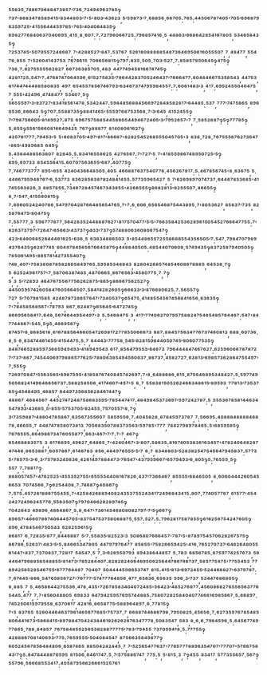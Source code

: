⁵⁵⁸³⁵·⁷⁴⁸⁶⁷⁰⁶⁸⁸⁴⁷³⁸⁵⁷′⁷³⁶·⁷²⁴⁹⁴⁹⁶³⁷⁸⁵‽⁷³⁷'⁸⁶⁸³⁴⁷⁸⁵⁸⁹⁴¹⁵′⁸³⁴⁴⁸⁰³′⁷'⁵'⁸⁰³′⁴³⁶²³,⁵′⁵⁹⁸⁷³′⁷·⁶⁸⁸⁵⁶·⁶⁶⁷⁰⁵:⁷⁶⁵:⁴⁴⁵⁰⁶⁷⁸⁷⁴⁰⁵'⁷⁰⁵′⁶⁹⁶⁸⁷⁹⁶³⁵⁹⁷²⁵'⁴¹⁵⁵⁶⁴⁴⁴⁵⁹⁷⁸⁵'⁷⁶⁵′⁴⁰⁴⁰⁶⁴⁸³⁵‽⁶⁹⁸²⁷⁷⁶⁸⁴⁰⁶³⁷⁰⁴⁰⁶⁹⁵·⁴¹⁵·⁸·⁶⁰⁷:⁷:⁷²⁷⁹⁶⁰⁶⁶⁷²⁵:⁷⁹⁶⁸⁵⁷⁴¹⁶·⁵,⁴⁴⁸⁶³′⁶⁶⁸⁶⁴²⁸⁵⁴¹⁶⁷⁸⁰⁵,⁵³⁴⁶⁵⁸⁴³⁵‽⁷²⁵³⁷⁴⁵'⁵⁰⁷⁰⁵⁵⁷²⁴⁸⁶⁸⁷,⁷'⁴²⁸⁸⁵²⁷′⁸⁴⁷:⁵³⁷⁶⁷,⁵²⁶¹⁸⁰⁸⁸⁸⁸⁸⁵⁴⁸⁷³⁶⁴⁶⁹⁵⁰⁶¹⁶⁰⁵⁵⁵⁰⁷,⁷,⁴⁸⁴⁷⁷,⁵⁵⁴⁷⁶·⁸⁵⁵,⁷'⁵²⁶⁰⁴¹⁴³⁷⁵³,⁷⁶⁷⁴⁶¹⁵,⁷⁰⁶⁶⁵⁶⁸¹⁵‽⁷⁹⁷:⁸³⁵·⁵⁰⁵·⁷⁰³′⁵²⁷·⁷:⁸⁵⁸⁵⁷⁸⁵⁰⁶⁴⁵‽⁴⁷⁵‽⁷³⁶·⁷:⁶²⁷⁵⁵⁵⁵⁵⁶²⁸²⁷,⁶⁶⁷³⁶³⁸⁵⁷⁰⁵·⁴⁸³,⁴⁴⁷⁷⁴⁹⁴⁵⁸¹⁶⁶⁷⁴⁷⁴⁵‽⁴²⁸¹⁷²⁵:⁵⁴⁷′⁷:⁴⁷⁶⁸⁷⁴⁷⁰⁶⁴⁵⁹⁶·⁶¹⁵²⁷⁵⁸³⁵′⁷⁸⁶⁴⁴²⁸³⁷⁰⁵²⁴⁶⁴³⁷′⁷⁶⁶⁶⁴⁷⁷:⁸⁰⁴⁸⁴⁶⁶⁷⁵³⁵⁸⁵⁴³,⁴⁴⁷⁵³,⁸¹⁷⁴⁴⁷⁴⁴⁴⁸⁸⁵⁸⁰⁸³⁵,⁴⁹⁷,⁶⁵⁴⁵⁵⁷⁸⁵⁶⁷⁴⁶⁷⁹³′⁶³⁴⁶⁷³⁷⁴⁷⁹⁵⁹⁸⁴⁵⁵⁷:⁷:⁶⁰⁶¹⁴⁸³′³,⁴¹⁷:⁶⁹⁵²⁴⁵⁵⁰⁴⁰⁴⁷⁵,⁷,⁵⁵⁵'⁴²⁴⁹⁶·⁴⁷⁴⁸⁴⁷⁷,⁵³⁴⁰⁷·⁵‽⁵⁶⁵⁵⁵⁹⁷′³′⁸³⁷²⁷′⁸³⁴¹⁸⁵⁶¹⁴⁷⁸·⁵³⁴²⁴⁴⁷:⁵⁹⁸⁴⁸⁵⁶⁸⁸⁴⁵⁶⁶⁹⁷²⁸⁴⁸⁵⁸²⁸¹⁷′⁶⁴⁴⁸⁵:⁵³⁷,⁷⁷⁷′⁷⁴⁷⁵⁸⁶⁵,⁸⁹⁶⁰⁵³⁶·⁸⁶⁶⁴³,⁵‽⁷⁰⁷:⁵⁵⁸⁸⁷³⁵‽⁸⁸⁴¹⁴⁶⁵'⁵⁵⁵⁹⁷⁶⁸⁷⁵³⁵⁶⁸·⁷′³′⁶⁴⁵,⁴¹⁵²⁴⁵⁵‽⁷′⁷⁹⁸⁷⁵⁶⁶⁰⁵′⁸¹⁴⁹⁵²⁷:⁸⁷⁵,⁶⁹⁶⁷⁵⁷⁵⁶⁸⁵⁴⁴⁵⁸⁶⁰⁵⁴⁴⁹⁴⁶⁷²⁴⁰⁵′³′⁷⁹⁵²⁶⁵⁷'⁷,⁷·⁵⁸⁵²⁸⁸⁷‽⁵‽⁷⁷⁷⁸⁵‽⁵·⁸⁵⁵‽⁵⁵⁶¹⁵⁶⁶⁰⁸¹⁶⁶⁴⁹⁴²⁵,⁷⁶⁷‽⁸⁸⁸⁷⁷,⁸¹⁴⁰⁸⁰⁶¹⁶²⁷‽⁴³⁵⁷⁶¹⁷⁷⁷:⁷⁹⁴⁵³′⁵,⁵'⁶⁰⁸³⁷⁰⁵′⁴⁹⁷′⁸¹⁷′⁸⁶⁶⁸⁷'⁸²⁸²⁵⁴⁵²⁶⁸⁵⁵⁵⁰⁴⁵⁷⁰⁵'³,⁸³⁸·⁷²⁸·⁷⁶⁷⁵⁵⁵⁶⁷⁶²⁷³⁶⁴⁷'⁸⁶⁵′⁴⁹⁸⁹⁶⁸⁵,⁶⁴⁵‽⁵:⁴⁵⁸⁴⁴⁸⁸⁵⁶³⁸⁰⁷,⁸²⁸⁴⁵:⁵:⁸³⁴¹⁶⁵⁵⁸⁶²⁵,⁴²⁷⁶⁵⁶⁷:⁷'⁷²⁷′⁵,⁷'⁴¹⁸⁵⁵⁹⁸⁶⁷⁴⁸⁹⁵⁰⁷²⁵′⁵‽⁸⁹⁵·⁶⁹⁷³³,⁸⁵⁴⁵⁵⁶⁴¹⁵:⁶⁰⁷⁰⁷⁵⁶³⁶⁵⁵′⁶⁸⁷:⁴⁰⁷⁷⁵‽⁷·⁷⁴⁶⁷⁷³⁷⁷⁷,⁸⁹⁵'⁶⁵⁵,⁴²⁴⁰⁴³⁶⁶⁴⁸⁵⁰⁵·⁴⁰⁵,⁴⁶⁶⁸⁸⁷⁶³⁷⁵⁴⁰⁷⁷⁶·⁴⁵⁶²⁶⁷⁸¹⁷:⁵:⁴⁶⁷⁸⁵⁶⁷⁴⁵'⁸·⁶³⁶⁷⁵,⁵·⁴⁴⁶⁶⁷⁹⁵⁹⁴⁶⁷⁶⁷′⁶·⁵³⁷⁷³,⁸³⁶²⁸⁵⁶³⁸⁷⁸²⁴⁸⁴¹⁴⁵⁵:⁵⁷⁷³⁵⁹⁶⁵⁴²⁷,⁵,⁷′⁶²⁶⁹⁸⁹⁷⁰⁷⁴⁷³⁷·⁶⁴⁴⁶⁷⁸⁵³⁶⁸⁵'⁴¹⁷⁴⁵⁵⁶³⁸²⁶·³,⁸⁸⁵⁷⁸⁵⁵:⁷³⁴⁶⁷²⁸⁴⁵⁷⁴⁶⁷³⁴³⁸⁵⁵'⁴²⁶⁶⁵⁵⁵‽⁸⁶⁸²⁸¹³′⁸²⁵⁵⁵⁰⁷·⁴⁶⁶⁵⁵‽⁸·⁷'⁵⁴⁷·⁴¹⁵⁵⁸⁰⁸¹⁵‽⁷:⁸⁰⁶⁰⁵²⁴²⁴⁰⁷⁸⁶·⁵⁴⁷⁹⁷⁰⁴²⁸⁷⁶⁶⁴⁸⁵⁶⁵⁴⁷⁶⁵·⁷'⁷:⁶·⁶⁰⁶·⁶⁵⁶⁵⁴⁶⁸⁷⁵⁴⁴³⁸⁹⁵·⁷'⁸⁰⁵³⁶²⁷,⁸⁵⁸³⁷′⁷³⁵,⁸²⁵⁸⁷⁶⁴⁷⁵′⁸⁰⁴⁷⁵‽⁷:⁵⁵⁷⁷⁷·³,⁵⁹⁸⁷⁷⁷⁸⁷⁷·⁵⁶⁴²⁸³⁵²⁴⁴⁸⁸⁸⁷⁶²⁷'⁸¹⁷⁵⁷⁰⁴⁷⁷′⁵′⁵'⁷⁶⁶³⁵⁸⁴²⁵³⁶²⁸⁹⁶¹⁵⁰⁵⁴⁵²⁷⁶⁶⁶⁴⁷⁷⁵⁵:⁷'⁸²⁶³⁷³⁷⁹⁷′⁷²⁶⁴⁷′⁶⁵⁶⁶³′⁴³⁷³⁷‽⁴⁰³′⁷³⁷‽⁵⁷⁴⁸⁸⁰⁶³⁶⁰⁸⁰⁶⁷⁵⁴⁷‽⁴²³′⁶⁴⁶⁰⁶⁸⁵²⁶⁴⁴⁴⁶¹⁶²⁵'⁶³⁶·⁵,⁶³⁶³⁴⁸⁸⁶⁵⁰³,⁵'⁸⁵⁴⁴⁸⁶⁵⁵⁷²⁵⁵⁸⁶⁸⁶⁵⁵⁴³⁵⁶⁵⁰⁵′⁷:⁵⁴⁷·⁷⁹⁸⁴⁷⁰⁷⁹⁸⁹⁴³⁷⁶⁴³⁵‽⁶²⁸⁷⁷⁴⁵,⁸⁰⁴⁴⁷⁸⁴⁵⁶⁵⁶⁷⁶⁶⁴⁵⁸⁷⁵‽⁴⁴⁸⁸⁴⁰⁵⁰⁵:⁴⁸⁵⁴⁴⁰⁷⁰⁶⁰⁸·⁵⁷⁴⁹⁴³⁵‽⁸³⁷²⁵⁸⁷⁹⁴⁰⁵⁰⁵‽⁷⁸⁵⁰⁶¹⁴⁹⁵'⁸⁶⁵⁷⁴¹⁴²⁷³⁵⁵⁴⁰⁷‽⁷⁴⁸·⁴⁰⁷'⁷⁵⁸³⁸⁰⁸⁷⁸⁵⁸²⁶⁰⁵⁸⁴⁹⁷⁶⁵:⁵⁹⁵⁸⁵³⁴⁸⁸⁴³,⁸²⁸⁰⁴²⁶⁸⁵⁷⁴⁸⁵⁴⁶⁰⁸⁶⁷⁸⁸⁸⁵,⁶⁴⁵³⁸·⁷‽⁵,⁶²⁵²⁴⁹⁶¹⁷⁵⁷'⁷·⁵⁸⁷⁰⁶³⁸⁷⁴⁸⁵·⁴⁸⁷⁰⁶⁶⁵·⁸⁶⁷⁶⁵⁶³′⁴⁵⁸⁰⁷⁷⁵·⁷,⁷‽⁵,³,⁵′⁷²⁸⁹³,⁴⁶⁴⁷⁶⁷⁵⁵⁶⁷⁷⁵⁶²⁶²⁸⁷⁵′⁸⁶⁵‽⁸⁶⁶⁶⁷⁵⁶²⁵²⁷‽⁴⁴⁵⁰⁵⁹⁵⁷⁴²⁶⁰⁵⁸⁴⁷⁶⁰⁵⁶⁶⁴⁵⁰⁷:⁵⁸⁴¹⁸²⁸²⁶⁰⁵‽⁶⁶⁶³³′³′⁸⁷⁶⁶⁸⁰⁶²⁵:⁷:⁵⁶⁵⁵⁷‽⁷²⁷,⁵′⁷⁰⁷⁹⁸¹⁵⁸⁵,⁴²⁴⁸⁷⁸⁷²⁸⁶⁵⁷⁶⁴⁷′⁷³⁴⁰⁵³⁷‽⁶⁵⁴⁷⁵·⁴¹⁴⁸⁵⁵⁴⁵⁶⁷⁴⁵⁶⁸⁴¹⁶⁵⁶·⁸³⁶³⁵‽⁷'⁷⁸⁴⁵⁸⁵⁶⁸⁵⁶⁷'⁷⁸⁷⁹³,⁸⁶⁷·⁶²⁴⁸⁷‽⁶⁵⁶⁴⁵′⁶⁴⁷²⁷⁴⁵‽⁸⁶⁶⁹⁵⁶⁵⁶⁴¹⁷:⁶⁴⁸·⁵⁶⁷⁴⁶⁴⁴⁹⁵⁴⁴⁹⁷'³,⁵:⁵⁴⁶⁸⁴⁷⁵,³,⁴¹⁷′⁷⁷⁴⁰⁶²⁷⁰⁷⁹⁵⁷⁵⁸⁸²⁴⁷⁵⁴⁶⁵⁴⁸⁵⁷⁶⁴⁴⁶⁷:⁵⁴⁷'⁸⁴⁷⁷⁴⁴⁸⁶⁷'⁵⁴⁵·⁵‽⁵·⁴⁶⁶⁹⁵⁸⁷‽⁸⁷⁴⁵⁷′⁶·⁸⁶⁸⁵⁶¹⁸·⁶¹⁶⁷⁸⁸⁵⁶⁴⁶⁶⁰⁵⁴⁷²⁶⁹⁸¹⁷²⁷⁷⁸⁵⁵⁰⁶⁶⁶⁷³,⁶⁸⁷:⁸⁸⁴⁵⁷⁵⁶³⁴⁷⁷⁶⁷³⁷⁴⁶⁰⁸¹³,⁶⁸⁸·⁶⁰⁷³⁶·⁸·⁵,⁶·⁸³⁴⁷⁴⁴⁶¹⁴⁵⁵′⁴¹⁵⁴⁴⁷⁵:⁵:⁷,⁸⁴⁴⁴³′⁷⁷⁷⁵⁸·⁵⁴⁵′⁸²⁸¹⁵⁰⁸⁴⁴⁰⁵⁰⁷⁴⁵′⁸⁰⁶⁰⁷⁷⁵³⁵‽⁸⁴⁸⁷⁴⁶⁵²⁸⁸⁵⁹⁷³⁶⁸⁵⁹⁴⁹⁴⁹³′⁴¹⁸⁹⁴⁹⁵⁴³,⁶¹⁷·⁸⁵⁶⁴⁷⁹⁵⁵³′⁶⁴⁶⁷³,⁷⁹⁶⁴⁴⁴⁴⁴⁷⁴⁶⁷⁶²⁷:⁶²⁵⁹⁶⁰⁶⁶⁷⁸⁷⁸⁷²⁷′⁷³⁷′⁸⁶⁷·⁷⁴⁵⁴⁴⁰⁶⁹⁷⁹⁸⁸⁶⁵⁷⁷⁶²⁵′⁷⁸⁸⁰⁶³⁸⁵⁴⁹⁴⁵⁶⁰⁸³⁷·⁸⁶⁷³⁷·⁴⁵⁸²⁷²⁷·⁶³⁸¹³′⁶⁹⁸⁵⁷³⁶²⁸⁶⁴⁷⁵⁵⁴⁹⁷'⁷·⁵⁵⁵‽⁷²⁶⁹⁷⁰⁸⁴⁷′⁵⁵⁶³⁵⁶⁵′⁶⁹⁸⁷⁵⁹⁵'⁴¹⁸⁵⁸⁷⁶⁷⁴⁰⁸⁴⁵⁷⁴²⁶⁹⁷:⁷'⁸·⁶⁴⁸⁸⁶⁸⁶·⁶¹⁵·⁸⁷⁵⁶⁴⁶⁸⁹⁵³⁴⁸⁴²⁷:⁵·⁵⁹⁷⁷⁴⁹⁵⁰⁵⁶⁸²⁴¹⁴⁹⁶⁴⁶⁶⁵⁶⁷³⁷:⁵⁸⁸²⁵⁸⁵⁰⁶·⁴¹⁷⁴⁶⁰⁷′⁴⁵⁷'⁵,⁶·⁷,⁵⁵⁸³⁸¹⁵⁰⁵²⁶²⁴⁶⁶³⁴⁸⁶¹⁵′⁸⁹⁵⁹³,⁷⁷⁸¹³′⁷³⁵³⁷⁶⁵‽⁴⁵⁴⁸⁴⁹⁵·⁴⁶⁸⁵⁷,⁶⁴⁴⁹⁷³⁵⁶⁸⁵⁶²⁸⁴⁶⁷⁴⁴⁷‽⁴⁸⁸⁶⁷,⁴⁶⁸⁴⁵⁶⁷,⁴⁴⁵²⁷⁴⁷²⁴⁸⁷⁵⁸⁶⁸³⁵⁹⁵′⁷⁸⁵⁴⁴⁷⁴¹⁷:⁴⁸⁴⁹⁸⁴⁵³⁷³⁶⁹⁷′⁵⁹⁷²⁴²⁷⁸⁷:⁵,⁵⁵⁵³⁶⁷⁸⁵⁸¹⁴⁴⁶³⁴⁵⁴⁷⁸⁹³′⁴³⁶⁸⁵·⁵'⁸⁵⁵′⁵⁷⁵³⁷⁰⁵′⁸²⁴⁵⁵·⁷⁵⁷⁰⁵⁵⁷′⁸·⁷‽³′⁷³⁵⁹⁸⁸⁷′⁴⁸⁶⁰⁴⁷⁸⁵⁸⁶⁷·⁶³⁵⁶⁷³⁵⁵⁶⁰⁷,⁵⁸⁵⁹⁵⁵⁶·⁷:⁴⁰⁴⁵⁸²⁸·⁸⁷⁸⁴⁵⁹⁷³⁷⁸⁷,⁷:⁵⁶⁶⁹⁵:⁴⁰⁸⁸⁸⁴⁸⁸⁸⁸⁴⁶⁸⁷⁸·⁴⁶⁶⁵⁵·⁷,⁴⁴⁸⁷⁴⁷⁸⁵⁸⁰⁷³⁸¹³,⁷⁰⁵⁶⁸³⁵⁰⁷⁸⁸³⁷³⁵⁶³′⁵⁹⁷⁸⁵'⁷⁷⁷,⁷⁸⁴²⁷⁹⁸⁹⁷⁸⁴⁶⁵:⁵'⁶⁸⁵⁹⁵⁸⁵‽⁷⁶⁷⁶⁵⁵⁵:⁶⁶⁴⁹⁸⁶⁷³⁴⁷⁶⁰⁵⁵⁸⁷⁷·⁶⁶³′⁴⁶⁷′⁷′⁷:⁷'⁷,⁴⁶⁷‽⁶⁵⁴⁶⁸⁸⁸³⁵⁷⁵,³,⁸¹⁷⁶⁸⁹⁵·⁴⁹⁶²⁷·⁶⁴⁸⁶⁵·⁷'⁴²⁴⁰⁴⁶⁷'³′⁸⁰⁷:⁵⁸⁶³⁵:⁸¹⁶⁷⁴⁰⁵³⁸³⁶¹⁶³⁴⁵⁷'⁴⁷⁸²⁴⁰⁶⁴⁸²⁸⁷⁴⁷⁴⁴⁶·⁸⁶⁵³⁸⁸⁷·⁶⁰⁵⁷⁸⁶⁷·⁶¹⁴⁶⁷⁸³,⁸⁵⁶·⁴⁸⁴⁹⁷⁶⁵⁵⁵′⁵′⁷,⁶·⁷,⁸³⁴⁸⁸⁰³′⁵²⁸³⁸²⁵⁴⁷⁵⁴⁵⁶⁴⁷⁹⁴⁵⁸³⁷:⁵⁷⁷³⁵'⁷⁶⁵⁷⁵′³′⁶·³′⁷⁵⁷⁸⁵²⁴⁹⁸³⁶·⁴²⁶¹⁴⁹⁷⁸⁸⁴⁴⁷³′⁷⁶⁵⁴⁷'⁴³⁷⁹⁵⁹⁶⁶⁷′⁶⁵⁷⁹⁴⁹³′⁶·⁸⁰⁵‽⁵:⁷⁶⁵⁵⁵·⁵‽⁵⁵⁷,⁷:⁷⁸⁸¹⁷‽⁸⁸⁸⁰⁵⁷⁴⁵⁷'⁴⁷⁶²⁵²⁵'⁴⁵⁵³⁵²⁷⁵⁵'⁶⁵⁵⁵⁵⁴⁴⁰⁸¹⁶⁷⁸²⁶·⁴³⁷′⁷³⁶⁶⁴⁶⁷,⁸⁵⁵⁵⁵′⁶⁸⁴⁶⁵⁰⁵,⁸·⁶⁰⁶⁰⁴⁴⁴²⁶⁰⁵⁴⁵⁶⁶⁵³,⁷⁰⁷⁴⁵⁶⁶·⁷‽⁶²⁵⁴⁴⁰⁸·⁷:⁷⁴⁶⁸⁷‽⁴⁰⁸⁶⁷‽⁷:⁵⁷⁵:⁴⁵⁷²⁶¹⁸⁸⁶⁷⁵⁵⁴⁵⁵·⁷'⁴²⁵⁸⁴²⁶⁸⁸⁹⁴⁰⁸²⁴³⁵³⁷⁵⁵²⁴³⁴¹⁷²⁴⁹⁶⁸⁴³⁴¹⁵:⁸⁰⁷·⁷⁷⁴⁰⁵⁷⁷⁶⁷,⁶¹⁵⁷⁷'⁴⁵⁴²⁴²⁷²⁴⁹⁶²⁴⁵⁷⁷⁶·⁵⁵⁶³⁵⁰⁷‽⁷⁹⁷⁰⁴⁶⁶²⁸²⁸⁹⁷⁴⁵‽⁷⁰⁴²⁶⁴³,⁴⁹⁸⁹⁶·⁴⁸⁶⁴⁸⁶⁷·⁵:⁸·⁶⁴⁷'⁷³⁶¹⁴⁵⁴⁶⁸⁰⁸⁰⁸²⁷⁹⁷′⁷′⁵‽⁶⁶⁷‽⁸⁹⁶⁵⁷'⁴⁶⁶⁰⁷⁸⁶⁷⁴⁰⁶⁴⁴⁵⁷⁰⁵'⁸³⁷⁵⁴⁷⁵³⁷⁵⁸⁰⁸⁸⁸⁷⁵·⁵⁵⁷:⁵²⁷:⁵:⁷⁹⁶²⁸¹⁷⁵⁸⁷⁸⁵⁵‽⁶¹⁶²⁵⁶⁷⁵⁴²⁴⁷⁶⁰⁵‽⁸⁹⁶·⁴⁷⁸⁴⁵⁴⁶⁷⁵⁰⁵⁴³,⁶²⁸²⁵⁹⁶¹⁵‽⁸⁶⁸¹⁷,⁶·⁷²⁸³⁵′⁸⁷⁷·⁸⁴⁴⁶⁸⁸⁷,⁵′⁷:⁵⁵⁸³⁵′⁸²⁵²³′³,⁵⁰⁸⁶⁸⁰⁷⁶⁶⁶⁴⁵⁷'⁷⁸⁷′⁵'⁸⁷⁸⁹⁷⁵⁴⁵⁷⁰⁶²⁸²⁶⁷⁵⁷⁵‽⁸⁶⁷⁸⁶·⁵²⁶³⁷'⁴⁸³′⁵′⁵:⁸⁴⁶⁶⁵³⁴⁷⁸⁰⁵,⁴⁴⁷⁹⁷⁹⁷⁶⁴⁷⁷,⁸⁵⁸⁵⁵'⁷⁵⁸²⁶⁶⁵⁹⁴²⁵'⁴¹⁶·⁷⁶⁵²⁷⁰⁷³⁷′⁶⁴⁶²⁶⁴⁸⁰⁵⁵⁶¹⁴⁴⁷'⁸³⁷·⁷³⁷⁰⁸³⁷·⁷²⁸¹⁷,⁵⁴⁵⁴⁷·⁵,⁷·³′⁶²⁸⁵⁵⁰⁷⁹³,⁸⁹⁴³⁸⁶⁴⁴⁸⁵⁷,⁵·⁷⁸³,⁶⁸⁵⁶⁷⁸⁵·⁸⁷⁵⁹⁷⁷⁴²⁵⁷⁶⁷³,⁵⁶⁴⁴⁶⁴⁷⁹⁶⁸⁸⁵⁸⁵⁴⁸⁸⁵⁵′⁸¹⁴⁷³′⁷⁸⁵²⁸⁴⁴⁰⁷:⁸²⁸²⁸²⁴⁰⁶⁴⁶⁹⁵⁰⁶²⁵⁶⁴⁴⁷⁶⁶⁷⁴⁶⁷³⁷·⁵⁸⁵⁷⁷⁵⁴⁷⁵'⁷⁷⁵⁵⁴⁵³,⁷⁷⁸⁹⁴²⁵⁸⁵²⁸⁵⁴⁶⁷⁵⁵′⁶⁷⁷⁷⁶⁸⁴⁸⁷,⁷⁰⁴⁰⁷,⁵⁰⁴⁴⁴⁴⁵⁹⁸⁶⁵³⁷⁴⁷,⁸¹⁵:⁴¹⁵′⁸¹³′⁶⁹⁷²⁴⁵⁵′⁵²⁴⁴⁶⁸⁸²⁷'⁶³⁷⁹⁷⁸⁷:⁷·⁶⁷⁴⁴⁵'⁸⁶⁶·⁵⁴⁷⁶⁵⁸⁵⁶⁷²⁷'⁷⁶⁷⁷⁷′⁵⁷⁴⁷⁷⁷⁶⁴⁸⁵⁶·⁴⁷⁷·⁶⁵⁶³⁶·⁶⁵⁶³⁵,⁵⁹⁶·³′⁷³⁷,⁵³⁴⁴⁷⁶⁸⁶⁸⁰⁵‽⁸·⁸⁸⁵,⁷,⁵·⁴⁶⁵⁸⁶⁴⁴²⁷⁵⁵³⁶·⁴⁷⁸·⁴³⁵'⁷²⁶⁷⁸⁵⁸³⁴⁰⁴⁰⁷²⁴⁸⁵'⁵⁶⁴²³′⁴⁸⁵²⁷⁶⁸⁷⁷:⁴⁵⁶⁰⁸⁶⁸²⁷⁶⁵⁵⁶⁵⁶³⁷⁷⁶⁵⁴⁴⁵:⁴⁷⁷,⁷:⁷'⁸⁵⁶⁰⁴⁸⁸⁰⁵,⁶⁹⁸³³,⁶⁴⁷⁹⁴²⁵⁹⁵⁷⁶⁹⁵⁷⁴⁴⁸⁸⁵:⁷⁵⁸⁰⁷²⁸²⁵⁸⁴⁰⁴⁰⁷⁷⁴⁶⁶¹⁶⁹⁸⁵⁶⁶⁷·⁵:⁶⁶⁸⁹⁷·⁷⁴⁵²⁵⁰⁶¹⁵⁹⁷⁹⁵⁵⁸·⁶³⁷⁰⁶¹⁷,⁴²⁸¹⁶·⁸⁶⁵⁸⁷⁷⁵′⁵⁸⁸⁹⁶⁴⁸⁹⁷·⁶·⁷⁷⁸¹⁵‽⁷'⁵,⁸³⁷⁰⁵,⁵²⁶⁰⁴⁴⁶⁴⁶³⁷⁹⁶¹⁴⁶⁵⁶⁷⁷⁶⁸⁵′⁷⁵⁷³⁷·⁷,⁶⁶⁸⁸⁷⁴⁴⁶⁸⁶⁷⁹⁸·⁷⁹⁵⁰⁸²⁵·⁴⁵⁶⁵⁶·⁷·⁶²⁷³⁵⁹⁷⁶⁷⁸⁵⁴⁸⁵⁸⁰⁶⁴⁴¹⁶⁷³′⁵⁸⁶⁸⁴¹⁵′⁸⁹⁷⁸⁸⁴⁷⁰⁴²⁴³⁸⁴⁶¹⁸²⁶²⁶²⁶⁷⁶³⁴⁷⁷⁷⁸·⁵⁰⁸³⁵⁴⁷,⁵⁸³,⁸·⁶·⁶·⁷⁹⁸⁴⁵⁹⁶·⁵:⁶⁴⁵⁶⁷⁷⁴⁹⁷⁷⁸⁶⁵·⁷⁸⁸·⁸⁴⁸⁵⁷,⁷⁶⁷⁵⁸⁴⁸⁵⁵²⁵⁶⁵³⁸²⁸⁸⁷⁷⁷⁷⁵′⁷⁸³′⁷⁹⁴⁵⁵,⁷³⁷⁰⁵⁹⁴¹⁸·⁵:⁷⁷⁷⁵⁵‽⁴²⁸⁸⁸⁶⁷⁰⁸¹⁴⁰⁶⁹³′⁷⁷⁵:⁷⁶⁵⁹⁵⁵⁵′⁵⁰⁴⁰⁸⁴⁵⁴⁷,⁸⁷⁵⁶⁶³⁵⁸⁴⁹⁸⁷⁷‽⁶⁰⁵²⁴⁵⁶⁷⁸⁵⁶⁴⁸⁴⁸⁰⁶·⁶⁵⁸⁷⁴⁶⁵,⁸⁸⁵⁰⁴²⁴²⁴⁴⁵·⁷,⁷′⁵²⁵⁶⁵⁴⁷⁷⁶³⁷'⁷⁷⁶⁵⁷⁷⁷⁸⁸⁹⁶³⁵⁴⁷⁰⁷′⁷⁷⁷⁰⁷'⁵⁷⁶⁶⁷⁵⁸⁴³′⁷‽⁵:⁸⁴⁷⁸⁴⁴⁸⁸⁷⁰⁵⁹⁵,⁸¹⁵⁰⁶·⁶⁴⁶¹⁷⁴⁷:⁵·⁷′⁵⁷⁵⁸⁸⁶⁷⁴⁷,⁷⁷⁵:⁵,⁵'⁸¹⁵·³,⁷‽⁴⁵⁵,⁸³⁴¹⁷,⁵⁷⁷³⁵⁵⁶⁵⁷·⁵⁶⁷‽⁵⁵⁷⁹⁶·⁵⁶⁶⁶⁸⁵⁵³⁴¹⁷:⁴⁰⁵⁸⁷⁹⁵⁶⁶²⁶⁶⁶¹⁵²⁵⁷⁶¹
